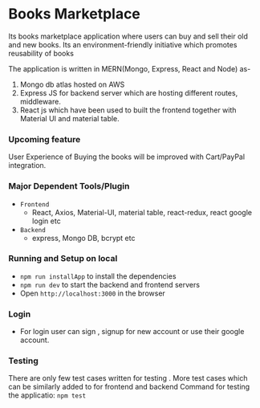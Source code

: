 # Books Marketplace
Its books marketplace application where users can buy and sell their old and new books. Its an environment-friendly initiative which promotes reusability of books

The application is written in MERN(Mongo, Express, React and Node) as-
1. Mongo db atlas hosted on AWS
2. Express JS for backend server which are hosting different routes, middleware.
3. React js which have been used to built the frontend together with Material UI and material table.

### Upcoming feature
User Experience of Buying the books will be improved with Cart/PayPal integration.

### Major Dependent Tools/Plugin
- `Frontend`
	- React, Axios, Material-UI, material table, react-redux, react google login etc
- `Backend`
	- express, Mongo DB, bcrypt etc
	

### Running and Setup on local

- `npm run installApp` to install the dependencies
- `npm run dev` to start the backend and frontend servers
- Open `http://localhost:3000` in the browser

### Login
- For login user can sign , signup for new account or use their google account.


### Testing
There are only few test cases written for testing . More test cases which can be similarly added to for frontend and backend
Command for testing the applicatio: `npm test`
